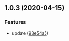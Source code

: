 ## 1.0.3 (2020-04-15)

### Features

- update ([93e54a5](https://github.com/nu-system/nu-cli/commit/93e54a5d736cc87fef229188c1cd303c67ca56e4))
